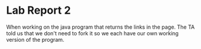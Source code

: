 # Lab Report 2
When working on the java program that returns the links in the page. The TA told us that we don't need to fork it so we each have our own working version of the program. 